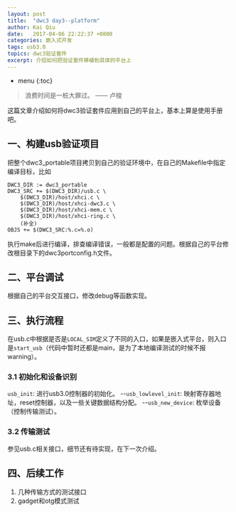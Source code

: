 ```yaml
---
layout: post
title:  "dwc3 day3--platform"
author: Kai Qiu
date:   2017-04-06 22:22:37 +0800
categories: 嵌入式开发
tags: usb3.0
topics: dwc3验证套件
excerpt: 介绍如何把验证套件移植到具体的平台上
---
```


* menu
{:toc}

> 浪费时间是一桩大罪过。 —— 卢梭

这篇文章介绍如何将dwc3验证套件应用到自己的平台上，基本上算是使用手册吧。

## 一、构建usb验证项目

把整个dwc3_portable项目拷贝到自己的验证环境中，在自己的Makefile中指定编译目标，比如

```shell
DWC3_DIR := dwc3_portable
DWC3_SRC += $(DWC3_DIR)/usb.c \
	$(DWC3_DIR)/host/xhci.c \
	$(DWC3_DIR)/host/xhci-dwc3.c \
	$(DWC3_DIR)/host/xhci-mem.c \
	$(DWC3_DIR)/host/xhci-ring.c \
	(补全)
OBJS += $(DWC3_SRC:%.c=%.o)
```

执行make后进行编译，排查编译错误，一般都是配置的问题。根据自己的平台修改根目录下的dwc3portconfig.h文件。

## 二、平台调试

根据自己的平台交互接口，修改debug等函数实现。

## 三、执行流程

在usb.c中根据是否是`LOCAL_SIM`定义了不同的入口，如果是嵌入式平台，则入口是`start_usb`（代码中暂时还都是main，是为了本地编译测试的时候不报warning）。

### 3.1 初始化和设备识别

`usb_init`: 进行usb3.0控制器的初始化。
   --`usb_lowlevel_init`: 映射寄存器地址，reset控制器，以及一些关键数据结构分配。
   --`usb_new_device`: 枚举设备（控制传输测试）。

### 3.2 传输测试

参见usb.c相关接口，细节还有待实现，在下一次介绍。

## 四、后续工作

1. 几种传输方式的测试接口
2. gadget和otg模式测试
